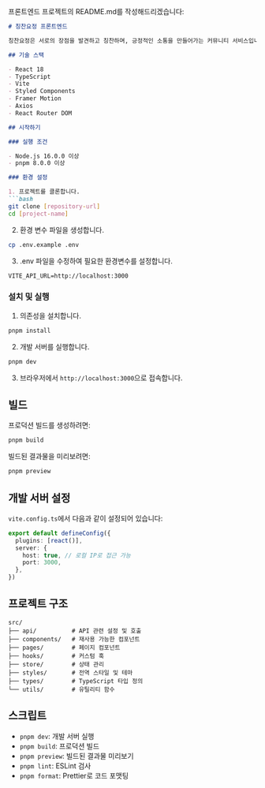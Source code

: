 프론트엔드 프로젝트의 README.md를 작성해드리겠습니다:

```markdown
# 칭찬요정 프론트엔드

칭찬요정은 서로의 장점을 발견하고 칭찬하며, 긍정적인 소통을 만들어가는 커뮤니티 서비스입니다.

## 기술 스택

- React 18
- TypeScript
- Vite
- Styled Components
- Framer Motion
- Axios
- React Router DOM

## 시작하기

### 실행 조건

- Node.js 16.0.0 이상
- pnpm 8.0.0 이상

### 환경 설정

1. 프로젝트를 클론합니다.
```bash
git clone [repository-url]
cd [project-name]
```

2. 환경 변수 파일을 생성합니다.
```bash
cp .env.example .env
```

3. .env 파일을 수정하여 필요한 환경변수를 설정합니다.
```env
VITE_API_URL=http://localhost:3000
```

### 설치 및 실행

1. 의존성을 설치합니다.
```bash
pnpm install
```

2. 개발 서버를 실행합니다.
```bash
pnpm dev
```

3. 브라우저에서 `http://localhost:3000`으로 접속합니다.

## 빌드

프로덕션 빌드를 생성하려면:
```bash
pnpm build
```

빌드된 결과물을 미리보려면:
```bash
pnpm preview
```

## 개발 서버 설정

`vite.config.ts`에서 다음과 같이 설정되어 있습니다:
```typescript
export default defineConfig({
  plugins: [react()],
  server: {
    host: true, // 로컬 IP로 접근 가능
    port: 3000,
  },
})
```

## 프로젝트 구조

```
src/
├── api/          # API 관련 설정 및 호출
├── components/   # 재사용 가능한 컴포넌트
├── pages/        # 페이지 컴포넌트
├── hooks/        # 커스텀 훅
├── store/        # 상태 관리
├── styles/       # 전역 스타일 및 테마
├── types/        # TypeScript 타입 정의
└── utils/        # 유틸리티 함수
```

## 스크립트

- `pnpm dev`: 개발 서버 실행
- `pnpm build`: 프로덕션 빌드
- `pnpm preview`: 빌드된 결과물 미리보기
- `pnpm lint`: ESLint 검사
- `pnpm format`: Prettier로 코드 포맷팅

